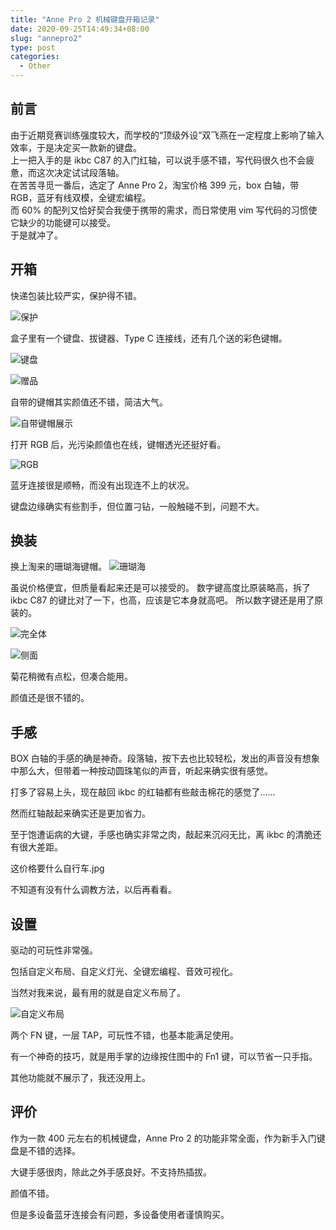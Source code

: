 ```yaml
---
title: "Anne Pro 2 机械键盘开箱记录"
date: 2020-09-25T14:49:34+08:00
slug: "annepro2"
type: post
categories:
  - Other
---
```


## 前言

由于近期竞赛训练强度较大，而学校的“顶级外设”双飞燕在一定程度上影响了输入效率，于是决定买一款新的键盘。  
上一把入手的是 ikbc C87 的入门红轴，可以说手感不错，写代码很久也不会疲惫，而这次决定试试段落轴。  
在苦苦寻觅一番后，选定了 Anne Pro 2，淘宝价格 399 元，box 白轴，带 RGB，蓝牙有线双模，全键宏编程。  
而 60% 的配列又恰好契合我便于携带的需求，而日常使用 vim 写代码的习惯使它缺少的功能键可以接受。  
于是就冲了。  

## 开箱

快递包装比较严实，保护得不错。

![保护](https://cdn.jsdelivr.net/gh/Clouder0/myPics/img/annepro21.jpg)

盒子里有一个键盘、拔键器、Type C 连接线，还有几个送的彩色键帽。  

![键盘](https://cdn.jsdelivr.net/gh/Clouder0/myPics/img/annepro22.jpg)  

![赠品](https://cdn.jsdelivr.net/gh/Clouder0/myPics/img/gifts.jpg)

自带的键帽其实颜值还不错，简洁大气。

![自带键帽展示](https://cdn.jsdelivr.net/gh/Clouder0/myPics/img/keyboradshow.jpg)

打开 RGB 后，光污染颜值也在线，键帽透光还挺好看。

![RGB](https://cdn.jsdelivr.net/gh/Clouder0/myPics/img/RGB.jpg)

蓝牙连接很是顺畅，而没有出现连不上的状况。

键盘边缘确实有些割手，但位置刁钻，一般触碰不到，问题不大。

## 换装

换上淘来的珊瑚海键帽。
![珊瑚海](https://cdn.jsdelivr.net/gh/Clouder0/myPics/img/ocean.jpg)

虽说价格便宜，但质量看起来还是可以接受的。
数字键高度比原装略高，拆了 ikbc C87 的键比对了一下，也高，应该是它本身就高吧。
所以数字键还是用了原装的。

![完全体](https://cdn.jsdelivr.net/gh/Clouder0/myPics/img/finished.jpg)

![侧面](https://cdn.jsdelivr.net/gh/Clouder0/myPics/img/SHOW.jpg)

菊花稍微有点松，但凑合能用。

颜值还是很不错的。

## 手感

BOX 白轴的手感的确是神奇。段落轴，按下去也比较轻松，发出的声音没有想象中那么大，但带着一种按动圆珠笔似的声音，听起来确实很有感觉。

打多了容易上头，现在敲回 ikbc 的红轴都有些敲击棉花的感觉了……

然而红轴敲起来确实还是更加省力。

至于饱遭诟病的大键，手感也确实非常之肉，敲起来沉闷无比，离 ikbc 的清脆还有很大差距。

这价格要什么自行车.jpg

不知道有没有什么调教方法，以后再看看。

## 设置

驱动的可玩性非常强。

包括自定义布局、自定义灯光、全键宏编程、音效可视化。

当然对我来说，最有用的就是自定义布局了。

![自定义布局](https://cdn.jsdelivr.net/gh/Clouder0/myPics/img/customlayout.png)

两个 FN 键，一层 TAP，可玩性不错，也基本能满足使用。

有一个神奇的技巧，就是用手掌的边缘按住图中的 Fn1 键，可以节省一只手指。

其他功能就不展示了，我还没用上。

## 评价

作为一款 400 元左右的机械键盘，Anne Pro 2 的功能非常全面，作为新手入门键盘是不错的选择。

大键手感很肉，除此之外手感良好。不支持热插拔。

颜值不错。

但是多设备蓝牙连接会有问题，多设备使用者谨慎购买。